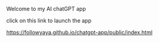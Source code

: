 Welcome to my AI chatGPT app 

click on this link to launch the app

https://followyaya.github.io/chatgpt-app/public/index.html
